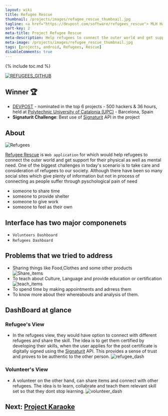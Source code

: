 ```yaml
---
layout: wiki
title: Refugee Rescue
thumbnail: /projects/images/refugee_rescue_thumbnail.jpg
tagline: <a href="https://devpost.com/software/refugees_rescue"> MLH HackUPC Winter 2017 :trophy:</a> A social platform for refugees
sort-key: 2
meta-title: Project Refugee Rescue
meta-description: Help refugees to connect the outer world and get support for their physical as well   as mental need.
meta-image: /projects/images/refugee_rescue_thumbnail.jpg
tags: [projects, android, Refugees, Rescue]
disableComments: true
---
```


{% include toc.md %}

[![REFUGEES_GITHUB](https://img.shields.io/badge/<&nbsp;>&nbsp;Code-Github-black)](https://github.com/suhaas-livcd/Refugees_rescue)
## Winner :trophy:
- [DEVPOST](https://devpost.com/software/refugees_rescue) - nominated in the top 6 projects - 500 hackers & 36 hours, held at [Polytechnic University of Catalonia (UPC)](https://www.upc.edu/en) - Barcelona, Spain
- **Signaturit Challenge**: Best use of [Signaturit](https://www.signaturit.com) API in the project

## About

![Refugees](https://raw.githubusercontent.com/suhaas-livcd/Refugees_rescue/master/refugee-getty.jpg)

  [Refugee Rescue](https://github.com/suhaas-livcd/Refugees_rescue) is `Web application` for which would help refugees to connect the outer world and get support for their physical as well   as mental need. One of the biggest challenges in today's scenario is to take care and consideration of refugees to our society. Although there have been so many social sites which give plenty of information but not in process of connecting as people suffer through pyschological pain of need 
  - someone to share time
  - someone to provide shelter
  - someone to give work
  - someone to feel as their own
  
## Interface has two major componenets
  - `Volunteers Dashboard`
  - `Refugees Dashboard`
  
## Problems that we tried to address
  - Sharing things like Food,Clothes and some other products
   ![Share_items](https://raw.githubusercontent.com/suhaas-livcd/Refugees_rescue/master/ProjectScreenshots/Share.png)
  - To teach about Culture, Language and provide education or certification
   ![teach_items](https://raw.githubusercontent.com/suhaas-livcd/Refugees_rescue/master/ProjectScreenshots/Teach.png)
  - To spend time by making appointments and adrress them
  - To know more about their whereabouts and analysis of them.
  
## DashBoard at glance

### Refugee's View
  - In the refugees view, they would have option to connect with different refugees and share the skill. The idea is to get them certified by developing their skills, when the user applies for the post certificate is digitally signed using the [Signaturit](https://www.signaturit.com) API. This provides a sense of trust and proves to be authentic to the other person.
  ![refugee_dash](https://raw.githubusercontent.com/suhaas-livcd/Refugees_rescue/master/ProjectScreenshots/Refugees_dash.png)

### Volunteer's View
  - A volunteer on the other hand, can share items and connect with other refugees. The idea is to learn, collabrate and teach them relevant skill set so that they dont stop learning.
  ![volunteer_dash](https://raw.githubusercontent.com/suhaas-livcd/Refugees_rescue/master/ProjectScreenshots/volunteer_dash.png)

  
## Next: [Project Karaoke](/projects/project-karaoke)